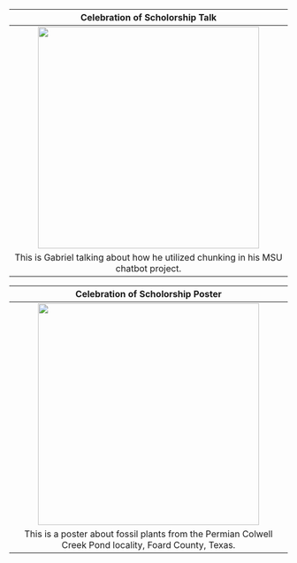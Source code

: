 | Celebration of Scholorship Talk |
| :--------------------------------------------------------------------------------------------------------: |
| <img src="https://images2.imgbox.com/ea/6e/VP2nDJ32_o.jpg" width="400"> |
| This is Gabriel talking about how he utilized chunking in his MSU chatbot project. |

| Celebration of Scholorship Poster |
| :--------------------------------------------------------------------------------------------------------: |
| <img src="https://images2.imgbox.com/05/4b/Yx0e400R_o.jpg" width="400"> |
| This is a poster about fossil plants from the Permian Colwell Creek Pond locality, Foard County, Texas. |
